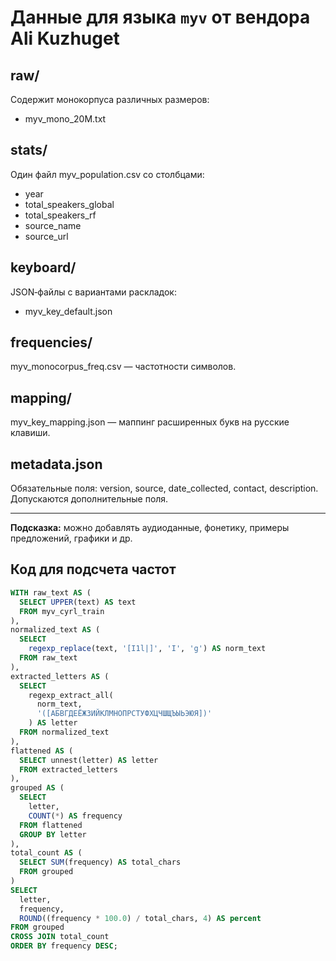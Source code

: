 # Данные для языка `myv` от вендора Ali Kuzhuget

## raw/
Содержит монокорпуса различных размеров:
- myv_mono_20M.txt

## stats/
Один файл myv_population.csv со столбцами:
- year
- total_speakers_global
- total_speakers_rf
- source_name
- source_url

## keyboard/
JSON‑файлы с вариантами раскладок:
- myv_key_default.json

## frequencies/
myv_monocorpus_freq.csv — частотности символов.

## mapping/
myv_key_mapping.json — маппинг расширенных букв на русские клавиши.

## metadata.json
Обязательные поля: version, source, date_collected, contact, description.
Допускаются дополнительные поля.

---  
**Подсказка:** можно добавлять аудиоданные, фонетику, примеры предложений, графики и др.

## Код для подсчета частот

```sql
WITH raw_text AS (
  SELECT UPPER(text) AS text
  FROM myv_cyrl_train
),
normalized_text AS (
  SELECT
    regexp_replace(text, '[I1l|]', 'Ӏ', 'g') AS norm_text
  FROM raw_text
),
extracted_letters AS (
  SELECT
    regexp_extract_all(
      norm_text,
      '([АБВГДЕЁЖЗИЙКЛМНОПРСТУФХЦЧШЩЪЫЬЭЮЯ])'
    ) AS letter
  FROM normalized_text
),
flattened AS (
  SELECT unnest(letter) AS letter
  FROM extracted_letters
),
grouped AS (
  SELECT
    letter,
    COUNT(*) AS frequency
  FROM flattened
  GROUP BY letter
),
total_count AS (
  SELECT SUM(frequency) AS total_chars
  FROM grouped
)
SELECT
  letter,
  frequency,
  ROUND((frequency * 100.0) / total_chars, 4) AS percent
FROM grouped
CROSS JOIN total_count
ORDER BY frequency DESC;

```